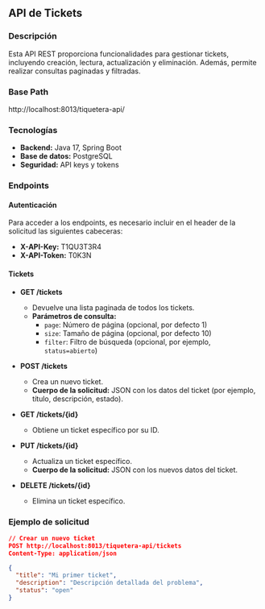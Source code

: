 ## API de Tickets

### Descripción
Esta API REST proporciona funcionalidades para gestionar tickets, incluyendo creación, lectura, actualización y eliminación. Además, permite realizar consultas paginadas y filtradas.

### Base Path
http://localhost:8013/tiquetera-api/

### Tecnologías
* **Backend:** Java 17, Spring Boot
* **Base de datos:** PostgreSQL
* **Seguridad:** API keys y tokens

### Endpoints

#### Autenticación
Para acceder a los endpoints, es necesario incluir en el header de la solicitud las siguientes cabeceras:
* **X-API-Key:** T1QU3T3R4
* **X-API-Token:** T0K3N

#### Tickets
* **GET /tickets**
  * Devuelve una lista paginada de todos los tickets.
  * **Parámetros de consulta:**
    * `page`: Número de página (opcional, por defecto 1)
    * `size`: Tamaño de página (opcional, por defecto 10)
    * `filter`: Filtro de búsqueda (opcional, por ejemplo, `status=abierto`)

* **POST /tickets**
  * Crea un nuevo ticket.
  * **Cuerpo de la solicitud:** JSON con los datos del ticket (por ejemplo, título, descripción, estado).

* **GET /tickets/{id}**
  * Obtiene un ticket específico por su ID.

* **PUT /tickets/{id}**
  * Actualiza un ticket específico.
  * **Cuerpo de la solicitud:** JSON con los nuevos datos del ticket.

* **DELETE /tickets/{id}**
  * Elimina un ticket específico.

### Ejemplo de solicitud
```json
// Crear un nuevo ticket
POST http://localhost:8013/tiquetera-api/tickets
Content-Type: application/json

{
  "title": "Mi primer ticket",
  "description": "Descripción detallada del problema",
  "status": "open"
}
